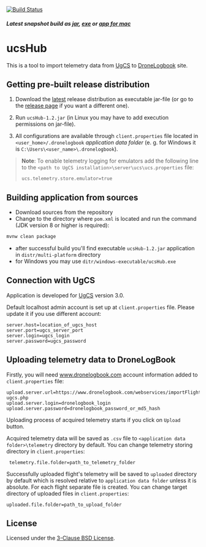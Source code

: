 [![Build Status](https://travis-ci.org/ugcs/dronelogbook.svg?branch=master)](https://travis-ci.org/ugcs/dronelogbook)

##### Latest snapshot build as [jar](https://ugcs.github.io/dronelogbook/ucsHub.jar), [exe](https://ugcs.github.io/dronelogbook/ucsHub.exe) or [app for mac](https://ugcs.github.io/dronelogbook/ucsHub.tar.gz) 

# ucsHub
This is a tool to import telemetry data from [UgCS](www.ugcs.com) to [DroneLogbook](www.dronelogbook.com) site.

## Getting pre-built release distribution
1. Download the [latest](https://github.com/ugcs/dronelogbook/releases/latest) release distribution as executable jar-file (or go to the [release page](https://github.com/ugcs/dronelogbook/releases) if you want a different one).

2. Run `ucsHub-1.2.jar` (in Linux you may have to add execution permissions on jar-file).

3. All configurations are available through `client.properties` file located in `<user_home>/.dronelogbook` _application data folder_ (e. g. for Windows it is `C:\Users\<user_name>\.dronelogbook`).

> **Note**: To enable telemetry logging for emulators add the following line to the `<path to UgCS installation>\server\ucs\ucs.properties` file:
> ```properties
> ucs.telemetry.store.emulator=true
> ```

## Building application from sources
* Download sources from the repository
* Change to the directory where `pom.xml` is located and run the command (JDK version 8 or higher is required):
```bash
mvnw clean package
```
* after successful build you'll find executable `ucsHub-1.2.jar` application in `distr/multi-platform` directory
* for Windows you may use `ditr/windows-executable/ucsHub.exe`

## Connection with UgCS
Application is developed for [UgCS](www.ugcs.com) version 3.0.

Default localhost admin account is set up at `client.properties` file. Please update it if you use different account:
```properties
server.host=location_of_ugcs_host
server.port=ugcs_server_port
server.login=ugcs_login
server.password=ugcs_password
```


## Uploading telemetry data to DroneLogBook 

Firstly, you will need www.dronelogbook.com account information added to `client.properties` file:

```properties
upload.server.url=https://www.dronelogbook.com/webservices/importFlight-ugcs.php
upload.server.login=dronelogbook_login
upload.server.password=dronelogbook_password_or_md5_hash
```

Uploading process of acquired telemetry starts if you click on `Upload` button.

Acquired telemetry data will be saved as `.csv` file to `<application data folder>\telemetry` directory by default. You can change telemetry storing directory in `client.properties`:
```properties
 telemetry.file.folder=path_to_telemetry_folder
 ```

Successfully uploaded flight's telemetry will be saved to `uploaded` directory by default which is resolved relative to `application data folder` unless it is absolute. For each flight separate file is created. You can change target directory of uploaded files in `client.properties`:
 ```properties
 uploaded.file.folder=path_to_upload_folder
 ```
 
 License
 -------
 
 Licensed under the [3-Clause BSD License](./LICENSE).